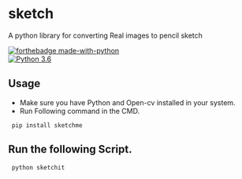 # sketch
A python library for converting Real images to pencil sketch

[![forthebadge made-with-python](http://ForTheBadge.com/images/badges/made-with-python.svg)](https://www.python.org/)                 
[![Python 3.6](https://img.shields.io/badge/python-3.6-blue.svg)](https://www.python.org/downloads/release/python-360/)   

## Usage

- Make sure you have Python and Open-cv installed in your system.
- Run Following command in the CMD.
 ```
  pip install sketchme
  ```

## Run the following Script.
 ```
  python sketchit 
 ```
